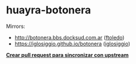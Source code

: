 # huayra-botonera
Mirrors: 
* http://botonera.bbs.docksud.com.ar ([ftoledo](https://github.com/ftoledo))
* https://iglosiggio.github.io/botonera ([iglosiggio](https://github.com/iglosiggio))
 
[**Crear pull request para sincronizar con upstream**](https://github.com/iglosiggio/botonera/compare/master...ftoledo:master)
